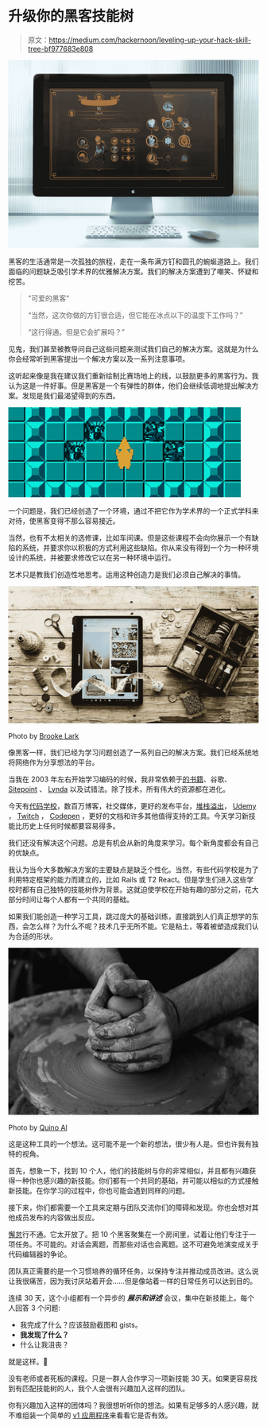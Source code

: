 # 升级你的黑客技能树

> 原文：<https://medium.com/hackernoon/leveling-up-your-hack-skill-tree-bf977683e808>

![](img/ee04bdf38c9a1e61c9321c1ff8652636.png)

黑客的生活通常是一次孤独的旅程，走在一条布满方钉和圆孔的蜿蜒道路上。我们面临的问题缺乏吸引学术界的优雅解决方案。我们的解决方案遭到了嘲笑、怀疑和挖苦。

> "可爱的黑客"
> 
> “当然，这次你做的方钉很合适，但它能在冰点以下的温度下工作吗？”
> 
> “这行得通。但是它会扩展吗？”

见鬼，我们甚至被教导问自己这些问题来测试我们自己的解决方案。这就是为什么你会经常听到黑客提出一个解决方案以及一系列注意事项。

这听起来像是我在建议我们重新绘制比赛场地上的线，以鼓励更多的黑客行为。我认为这是一件好事。但是黑客是一个有弹性的群体，他们会继续低调地提出解决方案。发现是我们最渴望得到的东西。

![](img/204c8463db09453912fc016354e900a4.png)

一个问题是，我们已经创造了一个环境，通过不把它作为学术界的一个正式学科来对待，使黑客变得不那么容易接近。

当然，也有不太相关的选修课，比如车间课。但是这些课程不会向你展示一个有缺陷的系统，并要求你以积极的方式利用这些缺陷。你从来没有得到一个为一种环境设计的系统，并被要求修改它以在另一种环境中运行。

艺术只是教我们创造性地思考。运用这种创造力是我们必须自己解决的事情。

![](img/cf724455beb8d470927f10b1d638894b.png)

Photo by [Brooke Lark](https://unsplash.com/@brookelark)

像黑客一样，我们已经为学习问题创造了一系列自己的解决方案。我们已经系统地将网络作为分享想法的平台。

当我在 2003 年左右开始学习编码的时候，我非常依赖于[的书籍](https://hackernoon.com/tagged/books)、谷歌、 [Sitepoint](https://www.sitepoint.com/) 、 [Lynda](https://www.lynda.com) 以及试错法。除了技术，所有伟大的资源都在进化。

今天有[代码学校](https://www.hackreactor.com/)，数百万博客，社交媒体，更好的发布平台，[堆栈溢出](https://stackoverflow.com/)， [Udemy](https://www.udemy.com/) ， [Twitch](https://www.twitch.tv/programming) ， [Codepen](https://codepen.io/) ，更好的文档和许多其他值得支持的工具。今天学习新技能比历史上任何时候都要容易得多。

我们还没有解决这个问题。总是有机会从新的角度来学习。每个新角度都会有自己的优缺点。

我认为当今大多数解决方案的主要缺点是缺乏个性化。当然，有些代码学校是为了利用特定框架的能力而建立的，比如 Rails 或 T2 React。但是学生们进入这些学校时都有自己独特的技能树作为背景。这就迫使学校在开始有趣的部分之前，花大部分时间让每个人都有一个共同的基础。

如果我们能创造一种学习工具，跳过庞大的基础训练，直接跳到人们真正想学的东西，会怎么样？为什么不呢？技术几乎无所不能。它是粘土，等着被塑造成我们认为合适的形状。

![](img/160b48cb4f7e6db37749fbc8415e16ff.png)

Photo by [Quino Al](https://unsplash.com/@quinoal)

这是这种工具的一个想法。这可能不是一个新的想法，很少有人是。但也许我有独特的视角。

首先，想象一下，找到 10 个人，他们的技能树与你的非常相似，并且都有兴趣获得一种你也感兴趣的新技能。你们都有一个共同的基础，并可能以相似的方式接触新技能。在你学习的过程中，你也可能会遇到同样的问题。

接下来，你们都需要一个工具来定期与团队交流你们的障碍和发现。你也会想对其他成员发布的内容做出反应。

[懈怠](https://slack.com/)行不通。它太开放了。把 10 个黑客聚集在一个房间里，试着让他们专注于一项任务。不可能的。对话会离题，而那些对话也会离题。这不可避免地演变成关于代码编辑器的争论。

团队真正需要的是一个习惯培养的循环任务，以保持专注并推动成员改进。这么说让我很痛苦，因为我讨厌站着开会……但是像站着一样的日常任务可以达到目的。

连续 30 天，这个小组都有一个异步的 ***展示和讲述*** 会议，集中在新技能上。每个人回答 3 个问题:

*   我完成了什么？应该鼓励截图和 gists。
*   **我发现了什么？**
*   什么让我沮丧？

就是这样。🙌

没有老师或者死板的课程。只是一群人合作学习一项新技能 30 天。如果更容易找到有匹配技能树的人，我个人会很有兴趣加入这样的团队。

你有兴趣加入这样的团体吗？我很想听听你的想法。如果有足够多的人感兴趣，就不难组装一个简单的 [v1 应用程序](https://v1labs.com)来看看它是否有效。